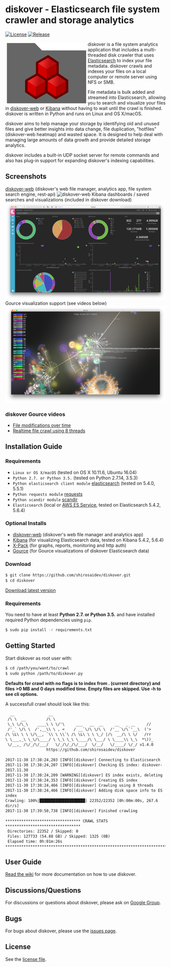# diskover - Elasticsearch file system crawler and storage analytics

[![License](https://img.shields.io/github/license/shirosaidev/diskover.svg?label=License&maxAge=86400)](./LICENSE)
[![Release](https://img.shields.io/github/release/shirosaidev/diskover.svg?label=Release&maxAge=60)](https://github.com/shirosaidev/diskover/releases/latest)

<img align="left" width="249" height="189" src="docs/diskover.png?raw=true" hspace="5" vspace="5">

diskover is a file system analytics application that includes a multi-threaded disk crawler that uses [Elasticsearch](https://www.elastic.co) to index your file metadata. diskover crawls and indexes your files on a local computer or remote server using NFS or SMB.

File metadata is bulk added and streamed into Elasticsearch, allowing you to search and visualize your files in [diskover-web](https://github.com/shirosaidev/diskover-web) or [Kibana](https://www.elastic.co/products/kibana) without having to wait until the crawl is finished. diskover is written in Python and runs on Linux and OS X/macOS.

diskover aims to help manage your storage by identifying old and unused files and give better insights into data change, file duplication, "hotfiles" (diskover-web heatmap) and wasted space. It is designed to help deal with managing large amounts of data growth and provide detailed storage analytics.

diskover includes a built-in UDP socket server for remote commands and also has plug-in support for expanding diskover's indexing capabilities.

## Screenshots

[diskover-web](https://github.com/shirosaidev/diskover-web) (diskover's web file manager, analytics app, file system search engine, rest-api)
![diskover-web](https://github.com/shirosaidev/diskover-web/raw/master/docs/diskover-web-dashboard-screenshot.png?raw=true)
Kibana dashboards / saved searches and visualizations (included in diskover download)
![kibana-screenshot](docs/kibana-dashboarddark2-screenshot.png?raw=true)
Gource visualization support (see videos below)
![diskover-gource](docs/diskover-gource1-screenshot.png?raw=true)

### diskover Gource videos

* [File modifications over time](https://youtu.be/InlfK8GQ-kM)
* [Realtime file crawl using 8 threads](https://youtu.be/qKLJjZ0TMqA)

## Installation Guide

### Requirements

* `Linux or OS X/macOS` (tested on OS X 10.11.6, Ubuntu 16.04)
* `Python 2.7. or Python 3.5.` (tested on Python 2.7.14, 3.5.3)
* `Python elasticsearch client module` [elasticsearch](https://pypi.python.org/pypi/elasticsearch) (tested on 5.4.0, 5.5.1)
* `Python requests module` [requests](https://pypi.python.org/pypi/requests)
* `Python scandir module` [scandir](https://pypi.python.org/pypi/scandir)
* `Elasticsearch` (local or [AWS ES Service](https://aws.amazon.com/elasticsearch-service/), tested on Elasticsearch 5.4.2, 5.6.4)

### Optional Installs

* [diskover-web](https://github.com/shirosaidev/diskover-web) (diskover's web file manager and analytics app)
* [Kibana](https://www.elastic.co/products/kibana) (for visualizing Elasticsearch data, tested on Kibana 5.4.2, 5.6.4)
* [X-Pack](https://www.elastic.co/downloads/x-pack) (for graphs, reports, monitoring and http auth)
* [Gource](http://gource.io) (for Gource visualizations of diskover Elasticsearch data)

### Download

```sh
$ git clone https://github.com/shirosaidev/diskover.git
$ cd diskover
```

[Download latest version](https://github.com/shirosaidev/diskover/releases/latest)

### Requirements

You need to have at least **Python 2.7. or Python 3.5.** and have installed required Python dependencies using `pip`.

```sh
$ sudo pip install -r requirements.txt
```

## Getting Started

Start diskover as root user with:

```sh
$ cd /path/you/want/to/crawl
$ sudo python /path/to/diskover.py
```

**Defaults for crawl with no flags is to index from . (current directory) and files >0 MB and 0 days modified time. Empty files are skipped. Use -h to see cli options.**

A successfull crawl should look like this:

```
  __               __
 /\ \  __         /\ \
 \_\ \/\_\    ____\ \ \/'\     ___   __  __     __   _ __     //
 /'_` \/\ \  /',__\\ \ , <    / __`\/\ \/\ \  /'__`\/\`'__\  ('>
/\ \L\ \ \ \/\__, `\\ \ \\`\ /\ \L\ \ \ \_/ |/\  __/\ \ \/   /rr
\ \___,_\ \_\/\____/ \ \_\ \_\ \____/\ \___/ \ \____\\ \_\  *\))_
 \/__,_ /\/_/\/___/   \/_/\/_/\/___/  \/__/   \/____/ \/_/ v1.4.0
                  https://github.com/shirosaidev/diskover

2017-11-30 17:38:24,203 [INFO][diskover] Connecting to Elasticsearch
2017-11-30 17:38:24,207 [INFO][diskover] Checking ES index: diskover-2017.11.30
2017-11-30 17:38:24,209 [WARNING][diskover] ES index exists, deleting
2017-11-30 17:38:24,353 [INFO][diskover] Creating ES index
2017-11-30 17:38:24,466 [INFO][diskover] Crawling using 8 threads
2017-11-30 17:38:24,466 [INFO][diskover] Adding disk space info to ES index
Crawling: 100%|████████████████████| 22352/22352 [0h:00m:00s, 267.6 dir/s]
2017-11-30 17:39:50,738 [INFO][diskover] Finished crawling

********************************* CRAWL STATS *********************************
 Directories: 22352 / Skipped: 0
 Files: 127733 (54.88 GB) / Skipped: 1325 (0B)
 Elapsed time: 0h:01m:26s
*******************************************************************************
```

## User Guide

[Read the wiki](https://github.com/shirosaidev/diskover/wiki) for more documentation on how to use diskover.

## Discussions/Questions

For discussions or questions about diskover, please ask on [Google Group](https://groups.google.com/forum/?hl=en#!forum/diskover).

## Bugs

For bugs about diskover, please use the [issues page](https://github.com/shirosaidev/diskover/issues).

## License

See the [license file](https://github.com/shirosaidev/diskover/blob/master/LICENSE).
